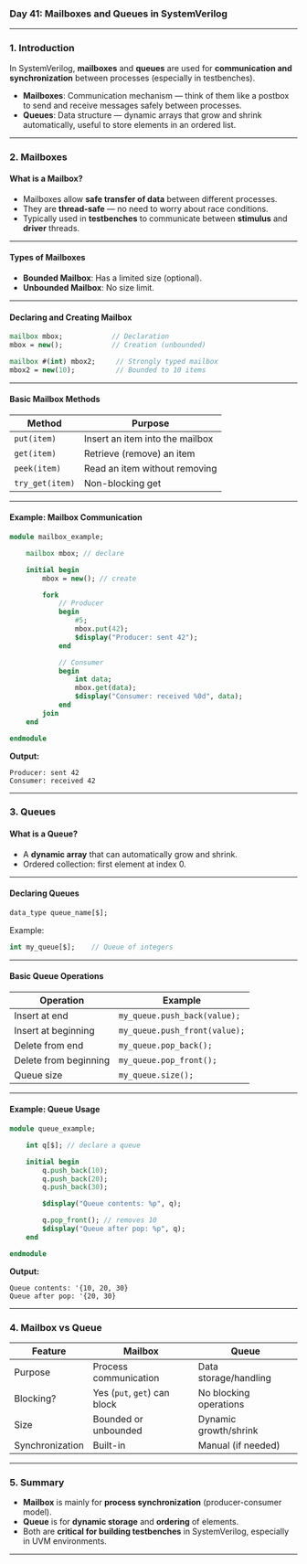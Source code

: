 

### **Day 41: Mailboxes and Queues in SystemVerilog**

---

### **1. Introduction**

In SystemVerilog, **mailboxes** and **queues** are used for **communication and synchronization** between processes (especially in testbenches).

- **Mailboxes**: Communication mechanism — think of them like a postbox to send and receive messages safely between processes.
- **Queues**: Data structure — dynamic arrays that grow and shrink automatically, useful to store elements in an ordered list.

---

### **2. Mailboxes**

#### **What is a Mailbox?**
- Mailboxes allow **safe transfer of data** between different processes.
- They are **thread-safe** — no need to worry about race conditions.
- Typically used in **testbenches** to communicate between **stimulus** and **driver** threads.

---

#### **Types of Mailboxes**

- **Bounded Mailbox**: Has a limited size (optional).
- **Unbounded Mailbox**: No size limit.

---

#### **Declaring and Creating Mailbox**

```systemverilog
mailbox mbox;            // Declaration
mbox = new();            // Creation (unbounded)

mailbox #(int) mbox2;     // Strongly typed mailbox
mbox2 = new(10);          // Bounded to 10 items
```

---

#### **Basic Mailbox Methods**

| Method         | Purpose                          |
|----------------|-----------------------------------|
| `put(item)`    | Insert an item into the mailbox   |
| `get(item)`    | Retrieve (remove) an item         |
| `peek(item)`   | Read an item without removing     |
| `try_get(item)`| Non-blocking get                  |

---

#### **Example: Mailbox Communication**

```systemverilog
module mailbox_example;

    mailbox mbox; // declare

    initial begin
        mbox = new(); // create

        fork
            // Producer
            begin
                #5;
                mbox.put(42);
                $display("Producer: sent 42");
            end

            // Consumer
            begin
                int data;
                mbox.get(data);
                $display("Consumer: received %0d", data);
            end
        join
    end

endmodule
```

**Output:**
```
Producer: sent 42
Consumer: received 42
```

---

### **3. Queues**

#### **What is a Queue?**
- A **dynamic array** that can automatically grow and shrink.
- Ordered collection: first element at index 0.

---

#### **Declaring Queues**

```systemverilog
data_type queue_name[$];
```

Example:

```systemverilog
int my_queue[$];    // Queue of integers
```

---

#### **Basic Queue Operations**

| Operation               | Example                          |
|--------------------------|----------------------------------|
| Insert at end            | `my_queue.push_back(value);`     |
| Insert at beginning      | `my_queue.push_front(value);`    |
| Delete from end          | `my_queue.pop_back();`           |
| Delete from beginning    | `my_queue.pop_front();`          |
| Queue size               | `my_queue.size();`               |

---

#### **Example: Queue Usage**

```systemverilog
module queue_example;

    int q[$]; // declare a queue

    initial begin
        q.push_back(10);
        q.push_back(20);
        q.push_back(30);

        $display("Queue contents: %p", q);

        q.pop_front(); // removes 10
        $display("Queue after pop: %p", q);
    end

endmodule
```

**Output:**
```
Queue contents: '{10, 20, 30}
Queue after pop: '{20, 30}
```

---

### **4. Mailbox vs Queue**

| Feature       | Mailbox                         | Queue                        |
|---------------|----------------------------------|-------------------------------|
| Purpose       | Process communication           | Data storage/handling         |
| Blocking?     | Yes (`put`, `get`) can block     | No blocking operations        |
| Size          | Bounded or unbounded             | Dynamic growth/shrink         |
| Synchronization| Built-in                        | Manual (if needed)            |

---

### **5. Summary**

- **Mailbox** is mainly for **process synchronization** (producer-consumer model).
- **Queue** is for **dynamic storage** and **ordering** of elements.
- Both are **critical for building testbenches** in SystemVerilog, especially in UVM environments.

---

